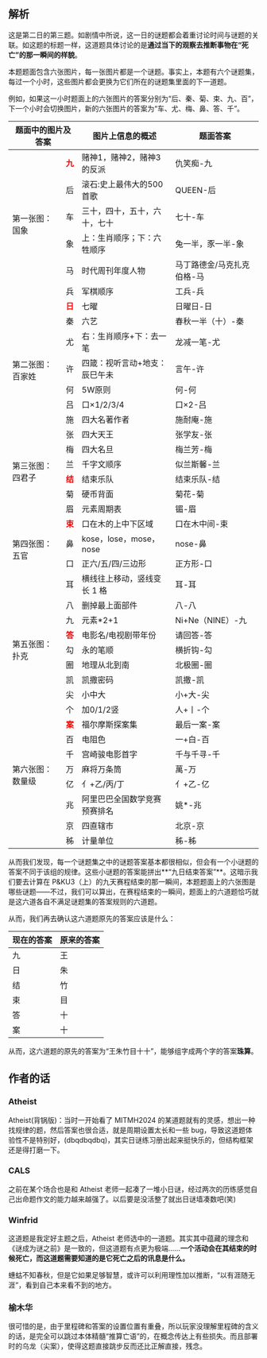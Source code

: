 <style>
.rb {color: red; font-weight: bold;}
</style>

## 解析

这是第二日的第三题。如剧情中所说，这一日的谜题都会着重讨论时间与谜题的关联。如这题的标题一样，这道题具体讨论的是**通过当下的观察去推断事物在“死亡”的那一瞬间的样貌**。

本题题面包含六张图片，每一张图片都是一个谜题。事实上，本题有六个谜题集，每过一个小时，这些图片都会更换为它们所在的谜题集里面的下一道题。

例如，如果这一小时题面上的六张图片的答案分别为“后、秦、菊、束、九、百”，下一个小时会切换图片，新的六张图片的答案为“车、尤、梅、鼻、答、千”。

<table>
    <thead>
        <tr>
            <th colspan="2">题面中的图片及答案</th>
            <th>图片上信息的概述</th>
            <th>题面答案</th>
        </tr>
    </thead>
    <tbody>
        <tr>
            <td rowspan="6">第一张图：国象</td>
            <td class="rb">九</td>
            <td>赌神1，赌神2，赌神3的反派</td>
            <td>仇笑痴-九</td>
        </tr>
        <tr>
            <td>后</td>
            <td>滚石:史上最伟大的500首歌</td>
            <td>QUEEN-后</td>
        </tr>
        <tr>
            <td>车</td>
            <td>三十，四十，五十，六十，七十</td>
            <td>七十-车</td>
        </tr>
        <tr>
            <td>象</td>
            <td>上：生肖顺序；下：六牲顺序</td>
            <td>兔一半，豕一半-象</td>
        </tr>
        <tr>
            <td>马</td>
            <td>时代周刊年度人物</td>
            <td>马丁路德金/马克扎克伯格-马</td>
        </tr>
        <tr>
            <td>兵</td>
            <td>军棋顺序</td>
            <td>工兵-兵</td>
        </tr>
        <tr>
            <td rowspan="8">第二张图：百家姓</td>
            <td class="rb">日</td>
            <td>七曜</td>
            <td>日曜日-日</td>
        </tr>
        <tr>
            <td>秦</td>
            <td>六艺</td>
            <td>春秋一半（十）-秦</td>
        </tr>
        <tr>
            <td>尤</td>
            <td>右：生肖顺序+下：去一笔</td>
            <td>龙减一笔-尤</td>
        </tr>
        <tr>
            <td>许</td>
            <td>四箴：视听言动+地支：辰巳午未</td>
            <td>言午-许</td>
        </tr>
        <tr>
            <td>何</td>
            <td>5W原则</td>
            <td>何-何</td>
        </tr>
        <tr>
            <td>吕</td>
            <td>口×1/2/3/4</td>
            <td>口×2-吕</td>
        </tr>
        <tr>
            <td>施</td>
            <td>四大名著作者</td>
            <td>施耐庵-施</td>
        </tr>
        <tr>
            <td>张</td>
            <td>四大天王</td>
            <td>张学友-张</td>
        </tr>
        <tr>
            <td rowspan="4">第三张图：四君子</td>
            <td>梅</td>
            <td>四大名旦</td>
            <td>梅兰芳-梅</td>
        </tr>
        <tr>
            <td>兰</td>
            <td>千字文顺序</td>
            <td>似兰斯馨-兰</td>
        </tr>
        <tr>
            <td class="rb">结</td>
            <td>结束乐队</td>
            <td>结束乐队-结</td>
        </tr>
        <tr>
            <td>菊</td>
            <td>硬币背面</td>
            <td>菊花-菊</td>
        </tr>
        <tr>
            <td rowspan="5">第四张图：五官</td>
            <td>眉</td>
            <td>元素周期表</td>
            <td>镅-眉</td>
        </tr>
        <tr>
            <td class="rb">束</td>
            <td>口在木的上中下区域</td>
            <td>口在木中间-束</td>
        </tr>
        <tr>
            <td>鼻</td>
            <td>kose，lose，mose，nose</td>
            <td>nose-鼻</td>
        </tr>
        <tr>
            <td>口</td>
            <td>正六/五/四/三边形</td>
            <td>正方形-口</td>
        </tr>
        <tr>
            <td>耳</td>
            <td>横线往上移动，竖线变长 1 格</td>
            <td>耳-耳</td>
        </tr>
        <tr>
            <td rowspan="7">第五张图：扑克</td>
            <td>八</td>
            <td>删掉最上面部件</td>
            <td>八-八</td>
        </tr>
        <tr>
            <td>九</td>
            <td>元素*2+1</td>
            <td>Ni+Ne（NINE）-九</td>
        </tr>
        <tr>
            <td class="rb">答</td>
            <td>电影名/电视剧带年份</td>
            <td>请回答-答</td>
        </tr>
        <tr>
            <td>勾</td>
            <td>永的笔顺</td>
            <td>横折钩-勾</td>
        </tr>
        <tr>
            <td>圈</td>
            <td>地理从北到南</td>
            <td>北极圈-圈</td>
        </tr>
        <tr>
            <td>凯</td>
            <td>凯撒密码</td>
            <td>凯撒-凯</td>
        </tr>
        <tr>
            <td>尖</td>
            <td>小中大</td>
            <td>小+大-尖</td>
        </tr>
        <tr>
            <td rowspan="9">第六张图：数量级</td>
            <td>个</td>
            <td>加0/1/2竖</td>
            <td>人+丨-个</td>
        </tr>
        <tr>
            <td class="rb">案</td>
            <td>福尔摩斯探案集</td>
            <td>最后一案-案</td>
        </tr>
        <tr>
            <td>百</td>
            <td>电阻色</td>
            <td>一+白-百</td>
        </tr>
        <tr>
            <td>千</td>
            <td>宫崎骏电影首字</td>
            <td>千与千寻-千</td>
        </tr>
        <tr>
            <td>万</td>
            <td>麻将万条筒</td>
            <td>萬-万</td>
        </tr>
        <tr>
            <td>亿</td>
            <td>亻+乙/丙/丁</td>
            <td>亻+乙-亿</td>
        </tr>
        <tr>
            <td>兆</td>
            <td>阿里巴巴全国数学竞赛预赛排名</td>
            <td>姚*-兆</td>
        </tr>
        <tr>
            <td>京</td>
            <td>四直辖市</td>
            <td>北京-京</td>
        </tr>
        <tr>
            <td>秭</td>
            <td>计量单位</td>
            <td>秭-秭</td>
        </tr>
    </tbody>
</table>

从而我们发现，每一个谜题集之中的谜题答案基本都很相似，但会有一个小谜题的答案不同于该组的规律。这些小谜题的答案能拼出**“九日结束答案”**。这暗示我们要去计算在 P&KU3（上）的九天赛程结束的那一瞬间，本题题面上的六张图是哪些谜题——不过，我们可以算出，在赛程结束的一瞬间，题面上的六道题恰巧就是这六道各自不满足谜题集的答案规则的六道题。

从而，我们再去确认这六道题原先的答案应该是什么：

|现在的答案|原来的答案|
|-|-|
|九|王|
|日|朱|
|结|竹|
|束|目|
|答|十|
|案|十|

从而，这六道题的原先的答案为“王朱竹目十十”，能够组字成两个字的答案**珠算**。

## 作者的话

### Atheist

Atheist(背锅版)：当时一开始看了 MITMH2024 的某道题就有的灵感，想出一种找规律的题，然后答案也很合适，就是周期设置太长和一些 bug，导致这道题体验性不是特别好，(dbqdbqdbq)，其实日谜练习册出起来挺快乐的，但结构框架还是得打磨一下。

### CALS

之前在某个场合也是和 Atheist 老师一起凑了一堆小日谜，经过两次的历练感觉自己出命题作文的能力越来越强了。以后要是没活整了就出日谜墙凑数吧(笑)

### Winfrid

这道题是我定好主题之后，Atheist 老师选中的一道题。其实其中蕴藏的理念和《谜成为谜之前》是一致的，但这道题有点更为极端……**一个活动会在其结束的时候死亡，而这道题需要知道的是它死亡之后的讯息是什么。**

蟪蛄不知春秋，但是它如果足够智慧，或许可以利用理性加以推断，“以有涯随无涯”，看到自己本来看不到的地方。

### 榆木华

很可惜的是，由于里程碑和答案的设置位置有重叠，所以玩家没理解里程碑的含义的话，是完全可以跳过本体精髓“推算亡语”的，在概念传达上有些损失。而且部署时的乌龙（尖案），使得这题直接跳步反而还比正解直接，残念。